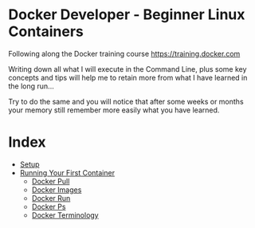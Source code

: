 # Docker Developer - Beginner Linux Containers

Following along the Docker training course https://training.docker.com

Writing down all what I will execute in the Command Line, plus some key concepts and tips will help me to retain more from what I have learned in the long run...

Try to do the same and you will notice that after some weeks or months your memory still remember more easily what you have learned.

# Index

* [Setup](training/setup.md)
* [Running Your First Container](training/1.0/running-your-first-container.md)
    + [Docker Pull](training/1.0/running-your-first-container.md#docker-pull)
    + [Docker Images](training/1.0/running-your-first-container.md#docker-images)
    + [Docker Run](training/1.0/running-your-first-container.md#docker-run)
    + [Docker Ps](training/1.0/running-your-first-container.md#docker-ps)
    + [Docker Terminology](training/1.0/running-your-first-container.md#docker-terminology)
